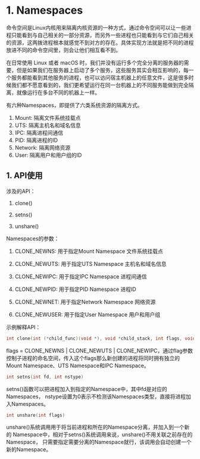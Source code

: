 # 1. Namespaces

命令空间是Linux内核用来隔离内核资源的一种方式，通过命令空间可以让一些进程只能看到与自己相关的一部分资源，而另外一些进程也只能看到与它们自己相关的资源，这两拨进程根本就感觉不到对方的存在。具体实现方法就是把不同的进程放进不同的命令空间里，则会让他们相互看不到。

在日常使用 Linux 或者 macOS 时，我们并没有运行多个完全分离的服务器的需要，但是如果我们在服务器上启动了多个服务，这些服务其实会相互影响的，每一个服务都能看到其他服务的进程，也可以访问宿主机器上的任意文件，这是很多时候我们都不愿意看到的，我们更希望运行在同一台机器上的不同服务能做到完全隔离，就像运行在多台不同的机器上一样。

有六种Namespaces，即提供了六类系统资源的隔离方式。

1. Mount: 隔离文件系统挂载点
2. UTS: 隔离主机名和域名信息
3. IPC: 隔离进程间通信
4. PID: 隔离进程的ID
5. Network: 隔离网络资源
6. User: 隔离用户和用户组的ID

## 1. API使用

涉及的API：

1. clone()

2. setns()

3. unshare()

Namespaces的参数：

1. CLONE_NEWNS: 用于指定Mount Namespace 文件系统挂载点

2. CLONE_NEWUTS: 用于指定UTS Namespace  主机名和域名信息

3. CLONE_NEWIPC: 用于指定IPC Namespace	 进程间通信

4. CLONE_NEWPID: 用于指定PID Namespace	 进程ID

5. CLONE_NEWNET: 用于指定Network Namespace	网络资源
6. CLONE_NEWUSER: 用于指定User Namespace  用户和用户组

示例解释API：

```c
int clone(int (*child_func)(void *), void *child_stack, int flags, void *arg)
```

flags = CLONE_NEWNS | CLONE_NEWUTS | CLONE_NEWIPC，通过flag参数控制子进程的命名空间，传入这个flags那么新创建的进程将同时拥有独立的Mount Namespace、UTS Namespace和IPC Namespace。

```c
int setns(int fd, int nstype)
```

setns()函数可以把进程加入到指定的Namespace中，其中fd是对应的Namespaces，	nstype设置为0表示不检测该Namespaces类型，直接将进程加入Namespaces。

```c
int unshare(int flags)
```

unshare()系统调用用于将当前进程和所在的Namespace分离，并加入到一个新的	Namespace中，相对于setns()系统调用来说，unshare()不用关联之前存在的Namespace，	只需要指定需要分离的Namespace就行，该调用会自动创建一个新的Namespace。

